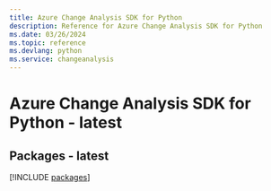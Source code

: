 ```yaml
---
title: Azure Change Analysis SDK for Python
description: Reference for Azure Change Analysis SDK for Python
ms.date: 03/26/2024
ms.topic: reference
ms.devlang: python
ms.service: changeanalysis
---
```

# Azure Change Analysis SDK for Python - latest
## Packages - latest
[!INCLUDE [packages](change-analysis-index.md)]